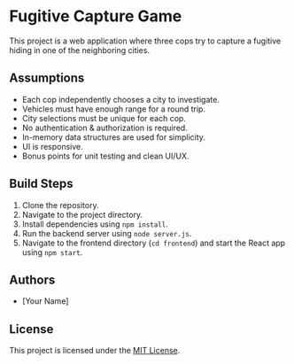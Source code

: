 # Fugitive Capture Game

This project is a web application where three cops try to capture a fugitive hiding in one of the neighboring cities.

## Assumptions
- Each cop independently chooses a city to investigate.
- Vehicles must have enough range for a round trip.
- City selections must be unique for each cop.
- No authentication & authorization is required.
- In-memory data structures are used for simplicity.
- UI is responsive.
- Bonus points for unit testing and clean UI/UX.

## Build Steps
1. Clone the repository.
2. Navigate to the project directory.
3. Install dependencies using `npm install`.
4. Run the backend server using `node server.js`.
5. Navigate to the frontend directory (`cd frontend`) and start the React app using `npm start`.

## Authors
- [Your Name]

## License
This project is licensed under the [MIT License](https://opensource.org/licenses/MIT).
